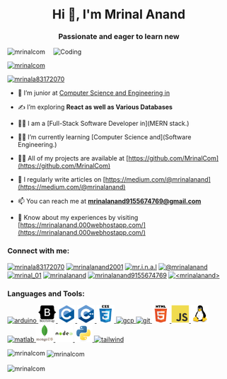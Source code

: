 <h1 align="center">Hi 👋, I'm Mrinal Anand</h1>
<h3 align="center">Passionate and eager to learn new</h3>
<img align="right" alt="Coding" width="400" src="https://cdn.dribbble.com/users/1162077/screenshots/3848914/programmer.gif">

<p align="left"> <img src="https://komarev.com/ghpvc/?username=mrinalcom&label=Profile%20views&color=0e75b6&style=flat" alt="mrinalcom" /> </p>

<p align="left"> <a href="https://github.com/ryo-ma/github-profile-trophy"><img src="https://github-profile-trophy.vercel.app/?username=mrinalcom" alt="mrinalcom" /></a> </p>

<p align="left"> <a href="https://twitter.com/mrinala83172070" target="blank"><img src="https://img.shields.io/twitter/follow/mrinala83172070?logo=twitter&style=for-the-badge" alt="mrinala83172070" /></a> </p>

- 🏫 I’m junior at [Computer Science and Engineering in](IEM,Kolkata)

- ✍️ I’m exploring **React as well as Various Databases**

- 🧑‍💻 I am a [Full-Stack Software Developer in](MERN stack.)

- 🧑‍🎓 I’m currently learning [Computer Science and](Software Engineering.)

- 👨‍💻 All of my projects are available at [https://github.com/MrinalCom](https://github.com/MrinalCom)

- 📝 I regularly write articles on [https://medium.com/@mrinalanand](https://medium.com/@mrinalanand)

- 📫 You can reach me at **mrinalanand9155674769@gmail.com**

- 📄 Know about my experiences by visiting [https://mrinalanand.000webhostapp.com/](https://mrinalanand.000webhostapp.com/)

<h3 align="left">Connect with me:</h3>
<p align="left">
<a href="https://twitter.com/mrinala83172070" target="blank"><img align="center" src="https://raw.githubusercontent.com/rahuldkjain/github-profile-readme-generator/master/src/images/icons/Social/twitter.svg" alt="mrinala83172070" height="30" width="40" /></a>
<a href="https://linkedin.com/in/mrinalanand2001" target="blank"><img align="center" src="https://raw.githubusercontent.com/rahuldkjain/github-profile-readme-generator/master/src/images/icons/Social/linked-in-alt.svg" alt="mrinalanand2001" height="30" width="40" /></a>
<a href="https://instagram.com/mr.i.n.a.l" target="blank"><img align="center" src="https://raw.githubusercontent.com/rahuldkjain/github-profile-readme-generator/master/src/images/icons/Social/instagram.svg" alt="mr.i.n.a.l" height="30" width="40" /></a>
<a href="https://medium.com/@mrinalanand" target="blank"><img align="center" src="https://raw.githubusercontent.com/rahuldkjain/github-profile-readme-generator/master/src/images/icons/Social/medium.svg" alt="@mrinalanand" height="30" width="40" /></a>
<a href="https://www.codechef.com/users/mrinal_01" target="blank"><img align="center" src="https://cdn.jsdelivr.net/npm/simple-icons@3.1.0/icons/codechef.svg" alt="mrinal_01" height="30" width="40" /></a>
<a href="https://codeforces.com/profile/mrinalanand" target="blank"><img align="center" src="https://raw.githubusercontent.com/rahuldkjain/github-profile-readme-generator/master/src/images/icons/Social/codeforces.svg" alt="mrinalanand" height="30" width="40" /></a>
<a href="https://www.leetcode.com/mrinalanand9155674769" target="blank"><img align="center" src="https://raw.githubusercontent.com/rahuldkjain/github-profile-readme-generator/master/src/images/icons/Social/leet-code.svg" alt="mrinalanand9155674769" height="30" width="40" /></a>
<a href="https://auth.geeksforgeeks.org/user/<mrinalanand>" target="blank"><img align="center" src="https://raw.githubusercontent.com/rahuldkjain/github-profile-readme-generator/master/src/images/icons/Social/geeks-for-geeks.svg" alt="<mrinalanand>" height="30" width="40" /></a>
</p>

<h3 align="left">Languages and Tools:</h3>
<p align="left"> <a href="https://www.arduino.cc/" target="_blank" rel="noreferrer"> <img src="https://cdn.worldvectorlogo.com/logos/arduino-1.svg" alt="arduino" width="40" height="40"/> </a> <a href="https://getbootstrap.com" target="_blank" rel="noreferrer"> <img src="https://raw.githubusercontent.com/devicons/devicon/master/icons/bootstrap/bootstrap-plain-wordmark.svg" alt="bootstrap" width="40" height="40"/> </a> <a href="https://www.cprogramming.com/" target="_blank" rel="noreferrer"> <img src="https://raw.githubusercontent.com/devicons/devicon/master/icons/c/c-original.svg" alt="c" width="40" height="40"/> </a> <a href="https://www.w3schools.com/cpp/" target="_blank" rel="noreferrer"> <img src="https://raw.githubusercontent.com/devicons/devicon/master/icons/cplusplus/cplusplus-original.svg" alt="cplusplus" width="40" height="40"/> </a> <a href="https://www.w3schools.com/css/" target="_blank" rel="noreferrer"> <img src="https://raw.githubusercontent.com/devicons/devicon/master/icons/css3/css3-original-wordmark.svg" alt="css3" width="40" height="40"/> </a> <a href="https://cloud.google.com" target="_blank" rel="noreferrer"> <img src="https://www.vectorlogo.zone/logos/google_cloud/google_cloud-icon.svg" alt="gcp" width="40" height="40"/> </a> <a href="https://git-scm.com/" target="_blank" rel="noreferrer"> <img src="https://www.vectorlogo.zone/logos/git-scm/git-scm-icon.svg" alt="git" width="40" height="40"/> </a> <a href="https://www.w3.org/html/" target="_blank" rel="noreferrer"> <img src="https://raw.githubusercontent.com/devicons/devicon/master/icons/html5/html5-original-wordmark.svg" alt="html5" width="40" height="40"/> </a> <a href="https://developer.mozilla.org/en-US/docs/Web/JavaScript" target="_blank" rel="noreferrer"> <img src="https://raw.githubusercontent.com/devicons/devicon/master/icons/javascript/javascript-original.svg" alt="javascript" width="40" height="40"/> </a> <a href="https://www.linux.org/" target="_blank" rel="noreferrer"> <img src="https://raw.githubusercontent.com/devicons/devicon/master/icons/linux/linux-original.svg" alt="linux" width="40" height="40"/> </a> <a href="https://www.mathworks.com/" target="_blank" rel="noreferrer"> <img src="https://upload.wikimedia.org/wikipedia/commons/2/21/Matlab_Logo.png" alt="matlab" width="40" height="40"/> </a> <a href="https://www.mongodb.com/" target="_blank" rel="noreferrer"> <img src="https://raw.githubusercontent.com/devicons/devicon/master/icons/mongodb/mongodb-original-wordmark.svg" alt="mongodb" width="40" height="40"/> </a> <a href="https://nodejs.org" target="_blank" rel="noreferrer"> <img src="https://raw.githubusercontent.com/devicons/devicon/master/icons/nodejs/nodejs-original-wordmark.svg" alt="nodejs" width="40" height="40"/> </a> <a href="https://www.python.org" target="_blank" rel="noreferrer"> <img src="https://raw.githubusercontent.com/devicons/devicon/master/icons/python/python-original.svg" alt="python" width="40" height="40"/> </a> <a href="https://tailwindcss.com/" target="_blank" rel="noreferrer"> <img src="https://www.vectorlogo.zone/logos/tailwindcss/tailwindcss-icon.svg" alt="tailwind" width="40" height="40"/> </a> </p>

<p><img align="left" src="https://github-readme-stats.vercel.app/api/top-langs?username=mrinalcom&show_icons=true&locale=en&layout=compact" alt="mrinalcom" /></p>

<p>&nbsp;<img align="center" src="https://github-readme-stats.vercel.app/api?username=mrinalcom&show_icons=true&locale=en" alt="mrinalcom" /></p>

<p><img align="center" src="https://github-readme-streak-stats.herokuapp.com/?user=mrinalcom&" alt="mrinalcom" /></p>
